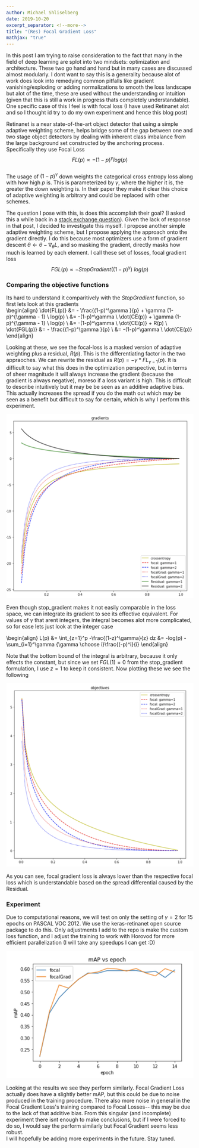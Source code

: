 ```yaml
---
author: Michael Shliselberg
date: 2019-10-20
excerpt_separator: <!--more-->
title: "(Res) Focal Gradient Loss"
mathjax: "true"
---  
```


In this post I am trying to raise consideration to the fact that many in the field of deep learning are splot into two mindsets: optimization and architecture. These two go hand and hand but in many cases are discussed almost modularly. I dont want to say this is a generality because alot of work does look into remedying common pitfalls like gradient vanishing/exploding or adding normalizations to smooth the loss landscape but alot of the time, these are used without the understanding or intuition (given that this is still a work in progress thats completely understandable). One specific case of this I feel is with focal loss (I have used Retinanet alot and so I thought id try to do my own experiment and hence this blog post)  

<!--more-->

Retinanet is a near state-of-the-art object detector that using a simple adaptive weighting scheme, helps bridge some of the gap between one and two stage object detectors by dealing with inherent class imbalance from the large background set constructed by the anchoring process. Specifically they use Focal Loss 
$$FL(p) \propto - (1-p)^\gamma log(p)$$  
The usage of $(1-p)^\gamma$ down weights the categorical cross entropy loss along with how high $p$ is. This is parameterized by $\gamma$, where the higher it is, the greater the down weighting is. In their paper they make it clear this choice of adaptive weighting is arbitrary and could be replaced with other schemes.  

The question I pose with this, is does this accomplish their goal? (I asked this a while back in a [stack exchange question](https://ai.stackexchange.com/questions/13755/does-retina-nets-focal-loss-accomplish-its-goal)). Given the lack of response in that post, I decided to investigate this myself. I propose another simple adaptive weighting scheme, but I propose applying the approach onto the gradient directly. I do this because most optimizers use a form of gradient descent $\theta \leftarrow \theta - \nabla_{\theta}L$, and so masking the gradient, directly masks how much is learned by each element. I call these set of losses, focal gradient loss  
$$FGL(p) \propto - StopGradient((1-p)^\gamma) \ log(p)$$

### Comparing the objective functions  
Its hard to understand it comparitively with the $StopGradient$ function, so first lets look at this gradients  
\begin{align}
\dot{FL(p)} &= - \frac{(1-p)^\gamma }{p} + \gamma (1-p)^{\gamma - 1} \ log(p) \\
&= -(1-p)^\gamma \ \dot{CE(p)} + \gamma (1-p)^{\gamma - 1} \ log(p) \\
&= -(1-p)^\gamma \ \dot{CE(p)} + R(p) \\
\dot{FGL(p)} &= - \frac{(1-p)^\gamma }{p} \\
&= -(1-p)^\gamma \ \dot{CE(p)}
\end{align}

Looking at these, we see the focal-loss is a masked version of adaptive weighting plus a residual, $R(p)$. This is the differentiating factor in the two appraoches. We can rewrite the residual as $R(p) = -\gamma * FL_{\gamma -1}(p)$. It is difficult to say what this does in the optimization perspective, but in terms of sheer magnitude it will always increase the gradient (because the gradient is always negative), moreso if a loss variant is high. This is difficult to describe intuitively but it may be be seen as an additive adaptive bias. This actually increases the spread if you do the math out which may be seen as a benefit but difficult to say for certain, which is why I perform this experiment.  

<p align="center">
  <img src="/images/FocalGradientLoss/focal_gradients.png">
</p>  

Even though stop_gradient makes it not easily comparable in the loss space, we can integrate its gradient to see its effective equivalent. For values of $\gamma$ that arent integers, the integral becomes alot more complicated, so for ease lets just look at the integer case

\begin{align}
    L(p) &= \int_{z=1}^p -\frac{(1-z)^\gamma}{z} dz
    &= -log(p) - \sum_{i=1}^\gamma {\gamma \choose i}\frac{(-p)^i}{i}
\end{align}  

Note that the bottom bound of the integral is arbitrary, because it only effects the constant, but since we set $FGL(1)=0$ from the stop_gradient formulation, I use $z=1$ to keep it consistent. Now plotting these we see the following  

<p align="center">
  <img src="/images/FocalGradientLoss/focal_objectives.png">
</p>    

As you can see, focal gradient loss is always lower than the respective focal loss which is understandable based on the spread differential caused by the Residual.  

### Experiment
Due to computational reasons, we will test on only the setting of $\gamma = 2$ for 15 epochs on PASCAL VOC 2012. We use the keras-retinanet open source package to do this. Only adjustments I add to the repo is make the custom loss function, and I adjust the training to work with Horovod for more efficient parallelization (I will take any speedups I can get :D)  

<p align="center">
  <img src="/images/FocalGradientLoss/fl_vs_fgl.png">
</p>   

Looking at the results we see they perform similarly. Focal Gradient Loss actually does have a slightly better mAP, but this could be due to noise produced in the training procedure. There also more noise in general in the Focal Gradient Loss's training compared to Focal Losses-- this may be due to the lack of that additive bias. From this singular (and incomplete) experiment there isnt enough to make conclusions, but if I were forced to do so, I would say the perform similarly but Focal Gradient seems less robust.   
I will hopefully be adding more experiments in the future. Stay tuned.


